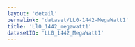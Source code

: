 ```yaml
---
layout: 'detail'
permalink: 'dataset/LL0-1442-MegaWatt1'
title: 'Ll0_1442_megawatt1'
datasetID: 'LL0_1442_MegaWatt1'
---
```

